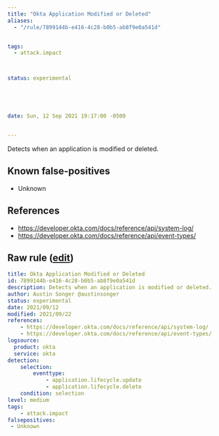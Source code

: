 ```yaml
---
title: "Okta Application Modified or Deleted"
aliases:
  - "/rule/7899144b-e416-4c28-b0b5-ab8f9e0a541d"


tags:
  - attack.impact



status: experimental





date: Sun, 12 Sep 2021 19:17:00 -0500


---
```


Detects when an application is modified or deleted.

<!--more-->


## Known false-positives

* Unknown



## References

* https://developer.okta.com/docs/reference/api/system-log/
* https://developer.okta.com/docs/reference/api/event-types/


## Raw rule ([edit](https://github.com/SigmaHQ/sigma/edit/master/rules/cloud/okta/okta_application_modified_or_deleted.yml))
```yaml
title: Okta Application Modified or Deleted
id: 7899144b-e416-4c28-b0b5-ab8f9e0a541d
description: Detects when an application is modified or deleted.
author: Austin Songer @austinsonger
status: experimental
date: 2021/09/12
modified: 2021/09/22
references:
    - https://developer.okta.com/docs/reference/api/system-log/
    - https://developer.okta.com/docs/reference/api/event-types/
logsource:
  product: okta
  service: okta
detection:
    selection:
        eventtype: 
            - application.lifecycle.update
            - application.lifecycle.delete
    condition: selection
level: medium
tags:
    - attack.impact
falsepositives:
 - Unknown
 

```
